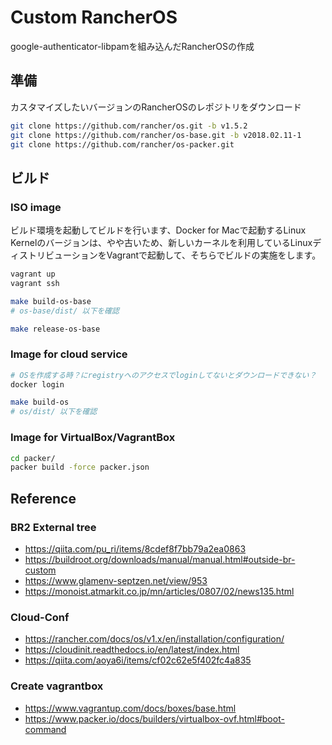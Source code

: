 # Custom RancherOS

google-authenticator-libpamを組み込んだRancherOSの作成

## 準備

カスタマイズしたいバージョンのRancherOSのレポジトリをダウンロード

```bash
git clone https://github.com/rancher/os.git -b v1.5.2
git clone https://github.com/rancher/os-base.git -b v2018.02.11-1
git clone https://github.com/rancher/os-packer.git
```

## ビルド

### ISO image

ビルド環境を起動してビルドを行います、Docker for Macで起動するLinux Kernelのバージョンは、やや古いため、新しいカーネルを利用しているLinuxディストリビューションをVagrantで起動して、そちらでビルドの実施をします。

```bash
vagrant up
vagrant ssh

make build-os-base
# os-base/dist/ 以下を確認

make release-os-base
```

### Image for cloud service

```bash
# OSを作成する時？にregistryへのアクセスでloginしてないとダウンロードできない？
docker login

make build-os
# os/dist/ 以下を確認
```

### Image for VirtualBox/VagrantBox

```bash
cd packer/
packer build -force packer.json
```

## Reference

### BR2 External tree

- https://qiita.com/pu_ri/items/8cdef8f7bb79a2ea0863
- https://buildroot.org/downloads/manual/manual.html#outside-br-custom
- https://www.glamenv-septzen.net/view/953
- https://monoist.atmarkit.co.jp/mn/articles/0807/02/news135.html

### Cloud-Conf

- https://rancher.com/docs/os/v1.x/en/installation/configuration/
- https://cloudinit.readthedocs.io/en/latest/index.html
- https://qiita.com/aoya6i/items/cf02c62e5f402fc4a835

### Create vagrantbox

- https://www.vagrantup.com/docs/boxes/base.html
- https://www.packer.io/docs/builders/virtualbox-ovf.html#boot-command
